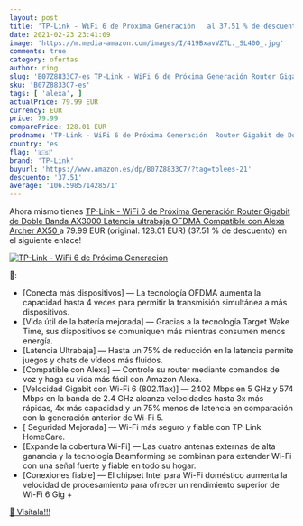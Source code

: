 ```yaml
---
layout: post
title: 'TP-Link - WiFi 6 de Próxima Generación   al 37.51 % de descuento'
date: 2021-02-23 23:41:09
image: 'https://m.media-amazon.com/images/I/419BxavVZTL._SL400_.jpg'
comments: true
category: ofertas
author: ring
slug: 'B07Z8833C7-es TP-Link - WiFi 6 de Próxima Generación Router Gigabit de...'
sku: 'B07Z8833C7-es'
tags: [ 'alexa', ]
actualPrice: 79.99 EUR
currency: EUR
price: 79.99
comparePrice: 128.01 EUR
prodname: 'TP-Link - WiFi 6 de Próxima Generación  Router Gigabit de Doble Banda AX3000  Latencia ultrabaja  OFDMA  Compatible con Alexa  Archer AX50 '
country: 'es'
flag: '🇪🇸'
brand: 'TP-Link'
buyurl: 'https://www.amazon.es/dp/B07Z8833C7/?tag=tolees-21'
descuento: '37.51'
average: '106.598571428571'
---
```


Ahora mismo tienes [TP-Link - WiFi 6 de Próxima Generación  Router Gigabit de Doble Banda AX3000  Latencia ultrabaja  OFDMA  Compatible con Alexa  Archer AX50 ](https://www.amazon.es/dp/B07Z8833C7/?tag=tolees-21) a 79.99 EUR (original: 128.01 EUR) (37.51 %  de descuento) en el siguiente enlace!

[![TP-Link - WiFi 6 de Próxima Generación  ](https://m.media-amazon.com/images/I/419BxavVZTL._SL400_.jpg)](https://www.amazon.es/dp/B07Z8833C7/?tag=tolees-21)

🔎:

- [Conecta más dispositivos] — La tecnología OFDMA aumenta la capacidad hasta 4 veces para permitir la transmisión simultánea a más dispositivos.
- [Vida útil de la batería mejorada] — Gracias a la tecnología Target Wake Time, sus dispositivos se comuniquen más mientras consumen menos energía.
- [Latencia Ultrabaja] — Hasta un 75% de reducción en la latencia permite juegos y chats de vídeos más fluidos.
- [Compatible con Alexa] — Controle su router mediante comandos de voz y haga su vida más fácil con Amazon Alexa.
- [Velocidad Gigabit con Wi-Fi 6 (802.11ax)] — 2402 Mbps en 5 GHz y 574 Mbps en la banda de 2.4 GHz alcanza velocidades hasta 3x más rápidas, 4x más capacidad y un 75% menos de latencia en comparación con la generación anterior de Wi-Fi 5.
- [ Seguridad Mejorada] — Wi-Fi más seguro y fiable con TP-Link HomeCare.
- [Expande la cobertura Wi-Fi] — Las cuatro antenas externas de alta ganancia y la tecnología Beamforming se combinan para extender Wi-Fi con una señal fuerte y fiable en todo su hogar.
- [Conexiones fiable] — El chipset Intel para Wi-Fi doméstico aumenta la velocidad de procesamiento para ofrecer un rendimiento superior de Wi-Fi 6 Gig +

[🛒 Visítala!!!](https://www.amazon.es/dp/B07Z8833C7/?tag=tolees-21)
